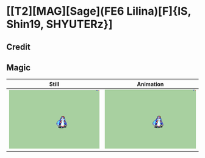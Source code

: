 # [\[T2\]\[MAG\]\[Sage\]\(FE6 Lilina\)\[F\]{IS, Shin19, SHYUTERz}]

## Credit


	
## Magic

| Still | Animation |
| :---: | :-------: |
| ![Magic still](./Magic_000.png) | ![Magic animation](./Magic.gif) |
